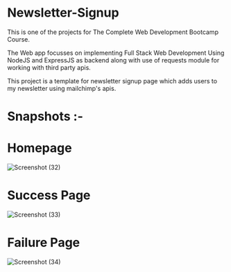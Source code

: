 # Newsletter-Signup

This is one of the projects for The Complete Web Development Bootcamp Course.

The Web app focusses on implementing Full Stack Web Development Using NodeJS and ExpressJS as backend along with use of requests module for working with third party apis.

This project is a template for newsletter signup page which adds users to my newsletter using mailchimp's apis.

# Snapshots :-

# Homepage

![Screenshot (32)](https://user-images.githubusercontent.com/104671881/227188221-ca2b72a9-699a-4593-a7c7-81eff231dbd7.png)

# Success Page

![Screenshot (33)](https://user-images.githubusercontent.com/104671881/227188401-48d0d1fd-4eb7-48b7-9845-85acd0eb8bca.png)

# Failure Page

![Screenshot (34)](https://user-images.githubusercontent.com/104671881/227188496-b2e15d17-ec7f-4e7c-aa99-8d9f09d78e1f.png)
